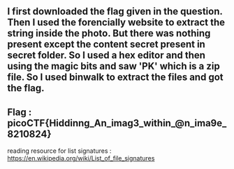 I first downloaded the flag given in the question.
Then I used the forencially website to extract the string inside the photo.
But there was nothing present except the content secret present in secret folder.
So I used a hex editor and then using the magic bits and saw 'PK' which is a zip file.
So I used binwalk to extract the files and got the flag.
---------------------------
Flag : picoCTF{Hiddinng_An_imag3_within_@n_ima9e_8210824}
---------------------------
reading resource for list signatures : https://en.wikipedia.org/wiki/List_of_file_signatures 
